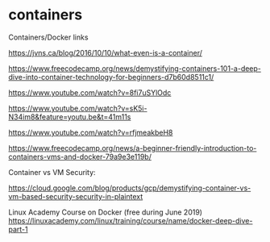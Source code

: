 # containers
Containers/Docker links

https://jvns.ca/blog/2016/10/10/what-even-is-a-container/

https://www.freecodecamp.org/news/demystifying-containers-101-a-deep-dive-into-container-technology-for-beginners-d7b60d8511c1/

https://www.youtube.com/watch?v=8fi7uSYlOdc

https://www.youtube.com/watch?v=sK5i-N34im8&feature=youtu.be&t=41m11s

https://www.youtube.com/watch?v=rfjmeakbeH8

https://www.freecodecamp.org/news/a-beginner-friendly-introduction-to-containers-vms-and-docker-79a9e3e119b/

Container vs VM Security:

https://cloud.google.com/blog/products/gcp/demystifying-container-vs-vm-based-security-security-in-plaintext

Linux Academy Course on Docker (free during June 2019)
https://linuxacademy.com/linux/training/course/name/docker-deep-dive-part-1


